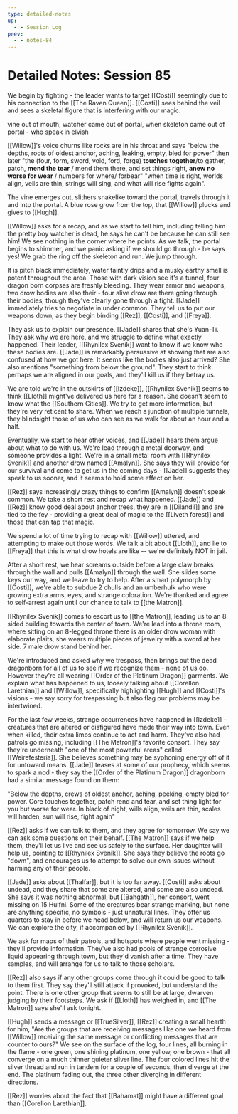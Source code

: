 ```yaml
---
type: detailed-notes
up:
  - - Session Log
prev:
  - - notes-84
---
```

# Detailed Notes: Session 85

We begin by fighting - the leader wants to target [[Costi]] seemingly due to his connection to the [[The Raven Queen]]. [[Costi]] sees behind the veil and sees a skeletal figure that is interfering with our magic. 

vine out of mouth, watcher came out of portal, when skeleton came out of portal - who speak in elvish

[[Willow]]'s voice churns like rocks are in his throat and says "below the depths, roots of oldest anchor, aching, leaking, empty, bled for power" then later "the (four, form, sword, void, ford, forge) **touches** **together**/to gather, patch, **mend the tear** / mend them there, and set things right,  **anew no worse for wear** / numbers for where/ forbear" "when time is right, worlds align, veils are thin, strings will sing, and what will rise fights again".

The vine emerges out, slithers snakelike toward the portal, travels through it and into the portal. A blue rose grow from the top, that [[Willow]] plucks and gives to [[Hugh]].

[[Willow]] asks for a recap, and as we start to tell him, including telling him the pretty boy watcher is dead, he says he can't be because he can still see him! We see nothing in the corner where he points. As we talk, the portal begins to shimmer, and we panic asking if we should go through - he says yes! We grab the ring off the skeleton and run. We jump through. 

It is pitch black immediately, water faintly drips and a musky earthy smell is potent throughout the area. Those with dark vision see it's a tunnel, four dragon born corpses are freshly bleeding. They wear armor and weapons, two drow bodies are also their - four alive drow are there going through their bodies, though they've clearly gone through a fight. [[Jade]] immediately tries to negotiate in under common. They tell us to put our weapons down, as they begin binding [[Rez]], [[Costi]], and [[Freya]]. 

They ask us to explain our presence. [[Jade]] shares that she's Yuan-Ti. They ask why we are here, and we struggle to define what exactly happened. Their leader, [[Rhynilex Svenik]] want to know if we know who these bodies are. [[Jade]] is remarkably persuasive at showing that are also confused at how we got here. It seems like the bodies also just arrived? She also mentions "something from below the ground". They start to think perhaps we are aligned in our goals, and they'll kill us if they betray us. 

We are told we're in the outskirts of [[Izdeke]], [[Rhynilex Svenik]] seems to think [[Lloth]] might've delivered us here for a reason. She doesn't seem to know what the [[Southern Cities]]. We try to get more information, but they're very reticent to share. When we reach a junction of multiple tunnels, they blindsight those of us who can see as we walk for about an hour and a half. 

Eventually, we start to hear other voices, and [[Jade]] hears them argue about what to do with us. We're lead through a metal doorway, and someone provides a light. We're in a small metal room with [[Rhynilex Svenik]] and another drow named [[Amalyn]]. She says they will provide for our survival and come to get us in the coming days - [[Jade]] suggests they speak to us sooner, and it seems to hold some effect on her. 

[[Rez]] says increasingly crazy things to confirm [[Amalyn]] doesn't speak common. We take a short rest and recap what happened. [[Jade]] and [[Rez]] know good deal about anchor trees, they are in [[Dilandil]] and are tied to the fey - providing a great deal of magic to the [[Liveth forest]] and those that can tap that magic. 

We spend a lot of time trying to recap with [[Willow]] uttered, and attempting to make out those words. We talk a bit about [[Lloth]], and lie to [[Freya]] that this is what drow hotels are like -- we're definitely NOT in jail.

After a short rest, we hear screams outside before a large claw breaks through the wall and pulls [[Amalyn]] through the wall. She slides some keys our way, and we leave to try to help. After a smart polymorph by [[Costi]], we're able to subdue 2 chulls and an umberhulk who were growing extra arms, eyes, and strange coloration. We're thanked and agree to self-arrest again until our chance to talk to [[the Matron]]. 

[[Rhynilex Svenik]] comes to escort us to [[the Matron]], leading us to an 8 sided building towards the center of town. We're lead into a throne room, where sitting on an 8-legged throne there is an older drow woman with elaborate plaits, she wears multiple pieces of jewelry with a sword at her side. 7 male drow stand behind her.

We're introduced and asked why we trespass, then brings out the dead dragonborn for all of us to see if we recognize them - none of us do. However they're all wearing [[Order of the Platinum Dragon]] garments. We explain what has happened to us, loosely talking about [[Corellon Larethian]] and [[Willow]], specifically highlighting [[Hugh]] and [[Costi]]'s visions - we say sorry for trespassing but also flag our problems may be intertwined. 

For the last few weeks, strange occurrences have happened in [[Izdeke]] - creatures that are altered or disfigured have made their way into town. Even when killed, their extra limbs continue to act and harm. They've also had patrols go missing, including [[The Matron]]'s favorite consort. They say they're underneath "one of the most powerful areas" called [[Weirefesteria]]. She believes something may be syphoning energy off of it for untoward means. [[Jade]] teases at some of our prophecy, which seems to spark a nod - they say the [[Order of the Platinum Dragon]] dragonborn had a similar message found on them: 

"Below the depths, crews of oldest anchor, aching, peeking, empty bled for power. Core touches together, patch rend and tear, and set thing light for you but worse for wear. In black of night, wills align, veils are thin, scales will harden, sun will rise, fight again"

[[Rez]] asks if we can talk to them, and they agree for tomorrow. We say we can ask some questions on their behalf. [[The Matron]] says if we help them, they'll let us live and see us safely to the surface. Her daughter will help us, pointing to [[Rhynilex Svenik]]. She says they believe the roots go "down", and encourages us to attempt to solve our own issues without harming any of their people. 

[[Jade]] asks about [[Thalfar]], but it is too far away. [[Costi]] asks about undead, and they share that some are altered, and some are also undead. She says it was nothing abnormal, but [[Bahgath]], her consort, went missing on 15 Hulfni. Some of the creatures bear strange marking, but none are anything specific, no symbols - just unnatural lines. They offer us quarters to stay in before we head below, and will return us our weapons. We can explore the city, if accompanied by [[Rhynilex Svenik]]. 

We ask for maps of their patrols, and hotspots where people went missing - they'll provide information. They've also had pools of strange corrosive liquid appearing through town, but they'd vanish after a time. They have samples, and will arrange for us to talk to those scholars. 

[[Rez]] also says if any other groups come through it could be good to talk to them first. They say they'll still attack if provoked, but understand the point. There is one other group that seems to still be at large, dwarven judging by their footsteps. We ask if [[Lloth]] has weighed in, and [[The Matron]] says she'll ask tonight. 

[[Hugh]] sends a message or [[TrueSilver]], [[Rez]] creating a small hearth for him, "Are the groups that are receiving messages like one we heard from [[Willow]] receiving the same message or conflicting messages that are counter to ours?"  We see on the surface of the log, four lines, all burning in the flame  - one green, one shining platinum, one yellow, one brown - that all converge on a much thinner quieter silver line. The four colored lines hit the silver thread and run in tandem for a couple of seconds, then diverge at the end. The platinum fading out, the three other diverging in different directions. 

[[Rez]] worries about the fact that [[Bahamat]] might have a different goal than [[Corellon Larethian]]. 

